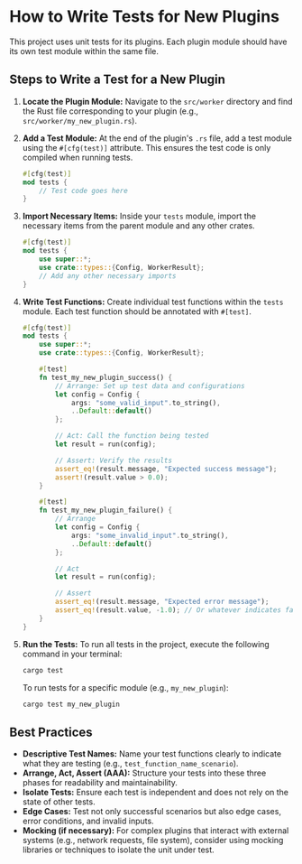 # How to Write Tests for New Plugins

This project uses unit tests for its plugins. Each plugin module should have its own test module within the same file.

## Steps to Write a Test for a New Plugin

1.  **Locate the Plugin Module:** Navigate to the `src/worker` directory and find the Rust file corresponding to your plugin (e.g., `src/worker/my_new_plugin.rs`).

2.  **Add a Test Module:** At the end of the plugin's `.rs` file, add a test module using the `#[cfg(test)]` attribute. This ensures the test code is only compiled when running tests.

    ```rust
    #[cfg(test)]
    mod tests {
        // Test code goes here
    }
    ```

3.  **Import Necessary Items:** Inside your `tests` module, import the necessary items from the parent module and any other crates.

    ```rust
    #[cfg(test)]
    mod tests {
        use super::*;
        use crate::types::{Config, WorkerResult};
        // Add any other necessary imports
    }
    ```

4.  **Write Test Functions:** Create individual test functions within the `tests` module. Each test function should be annotated with `#[test]`.

    ```rust
    #[cfg(test)]
    mod tests {
        use super::*;
        use crate::types::{Config, WorkerResult};

        #[test]
        fn test_my_new_plugin_success() {
            // Arrange: Set up test data and configurations
            let config = Config {
                args: "some_valid_input".to_string(),
                ..Default::default()
            };

            // Act: Call the function being tested
            let result = run(config);

            // Assert: Verify the results
            assert_eq!(result.message, "Expected success message");
            assert!(result.value > 0.0);
        }

        #[test]
        fn test_my_new_plugin_failure() {
            // Arrange
            let config = Config {
                args: "some_invalid_input".to_string(),
                ..Default::default()
            };

            // Act
            let result = run(config);

            // Assert
            assert_eq!(result.message, "Expected error message");
            assert_eq!(result.value, -1.0); // Or whatever indicates failure
        }
    }
    ```

5.  **Run the Tests:** To run all tests in the project, execute the following command in your terminal:

    ```bash
    cargo test
    ```

    To run tests for a specific module (e.g., `my_new_plugin`):

    ```bash
    cargo test my_new_plugin
    ```

## Best Practices

*   **Descriptive Test Names:** Name your test functions clearly to indicate what they are testing (e.g., `test_function_name_scenario`).
*   **Arrange, Act, Assert (AAA):** Structure your tests into these three phases for readability and maintainability.
*   **Isolate Tests:** Ensure each test is independent and does not rely on the state of other tests.
*   **Edge Cases:** Test not only successful scenarios but also edge cases, error conditions, and invalid inputs.
*   **Mocking (if necessary):** For complex plugins that interact with external systems (e.g., network requests, file system), consider using mocking libraries or techniques to isolate the unit under test.
